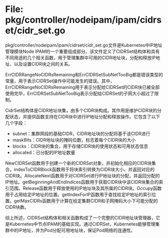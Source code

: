 # File: pkg/controller/nodeipam/ipam/cidrset/cidr_set.go

pkg/controller/nodeipam/ipam/cidrset/cidr_set.go文件是Kubernetes中IP地址管理模块Node IPAM的一个重要组成部分。该文件定义了CIDRSet结构体和具有不同用途的几个相关函数，用于管理集群中可用的CIDR地址块，分配和释放IP地址、以及设置CIDR块之间的关系。

ErrCIDRRangeNoCIDRsRemaining和ErrCIDRSetSubNetTooBig都是错误类型的常量，用于表示CIDRSet操作中可能发生的错误。其中，ErrCIDRRangeNoCIDRsRemaining用于表示分配给CIDRSet的CIDR块已被全部使用完毕，ErrCIDRSetSubNetTooBig表示分配给CIDRSet的子网大小超过了限制。

CidrSet结构体是CIDR地址块集，由多个CIDR块构成。其作用是维护CIDR块的分配状态，并提供函数支持在CIDR块中进行IP地址分配和释放操作。它包含了以下几个字段：
-	subnet：集群网段的基础CIDR，CIDR地址块的分配将基于该CIDR进行
-	maskBits：CIDR地址块的掩码位数，标志着每个CIDR块的大小
-	blocks：CIDR块的集合，用于存储CIDR块的使用状态和可用状态信息
-	allocated：已分配的IP地址数量

NewCIDRSet函数用于创建一个新的CIDRSet对象，并初始化相应的CIDR块集合。indexToCIDRBlock函数用于将块索引转换为CIDR块大小，并返回对应的CIDR块。AllocateNext函数用于对CIDRSet进行IP地址块的分配，并返回分配的IP地址。getBeginningAndEndIndices函数用于获取CIDR块中该CIDR块集合的索引范围。Release函数用于释放使用的IP地址块及其所属的CIDR块。Occupy函数用于占用给定IP地址的位置。getIndexForIP函数用于查找给定IP地址的索引位置。getMaxCIDRs函数用于计算在给定集群CIDR和子网掩码大小下可能分配的CIDR块数。

综上所述，CIDRSet结构体和相关函数构成了一个完整的CIDR地址块管理器，它是Kubernetes中节点IPAM的基础实现。通过CIDRSet，Kubernetes能够管理集群中的IP地址，并为Pod分配可用地址块，保证Pod网络的连通性。

